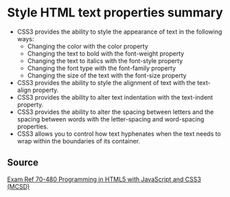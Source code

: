 # Style HTML text properties summary

* CSS3 provides the ability to style the appearance of text in the following ways:
  * Changing the color with the color property
  * Changing the text to bold with the font-weight property
  * Changing the text to italics with the font-style property
  * Changing the font type with the font-family property
  * Changing the size of the text with the font-size property
* CSS3 provides the ability to style the alignment of text with the text-align property.
* CSS3 provides the ability to alter text indentation with the text-indent property.
* CSS3 provides the ability to alter the spacing between letters and the spacing between words with the letter-spacing and word-spacing properties.
* CSS3 allows you to control how text hyphenates when the text needs to wrap within the boundaries of its container.

## Source

[Exam Ref 70-480 Programming in HTML5 with JavaScript and CSS3 (MCSD)](https://www.microsoft.com/en-us/p/exam-ref-70-480-programming-in-html5-with-javascript-and-css3-mcsd/fgqpf3h0qll7?activetab=pivot%3aoverviewtab)
